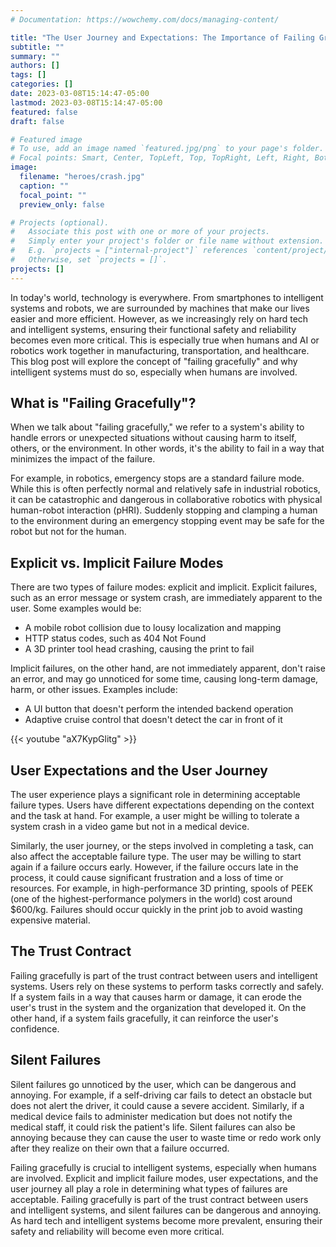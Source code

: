 ```yaml
---
# Documentation: https://wowchemy.com/docs/managing-content/

title: "The User Journey and Expectations: The Importance of Failing Gracefully in the Age of Intelligent Systems"
subtitle: ""
summary: ""
authors: []
tags: []
categories: []
date: 2023-03-08T15:14:47-05:00
lastmod: 2023-03-08T15:14:47-05:00
featured: false
draft: false

# Featured image
# To use, add an image named `featured.jpg/png` to your page's folder.
# Focal points: Smart, Center, TopLeft, Top, TopRight, Left, Right, BottomLeft, Bottom, BottomRight.
image:
  filename: "heroes/crash.jpg"
  caption: ""
  focal_point: ""
  preview_only: false

# Projects (optional).
#   Associate this post with one or more of your projects.
#   Simply enter your project's folder or file name without extension.
#   E.g. `projects = ["internal-project"]` references `content/project/deep-learning/index.md`.
#   Otherwise, set `projects = []`.
projects: []
---
```


In today's world, technology is everywhere. From smartphones to intelligent systems and robots, we are surrounded by machines that make our lives easier and more efficient. However, as we increasingly rely on hard tech and intelligent systems, ensuring their functional safety and reliability becomes even more critical. This is especially true when humans and AI or robotics work together in manufacturing, transportation, and healthcare. This blog post will explore the concept of "failing gracefully" and why intelligent systems must do so, especially when humans are involved.

## What is "Failing Gracefully"?

When we talk about "failing gracefully," we refer to a system's ability to handle errors or unexpected situations without causing harm to itself, others, or the environment. In other words, it's the ability to fail in a way that minimizes the impact of the failure.

For example, in robotics, emergency stops are a standard failure mode. While this is often perfectly normal and relatively safe in industrial robotics, it can be catastrophic and dangerous in collaborative robotics with physical human-robot interaction (pHRI). Suddenly stopping and clamping a human to the environment during an emergency stopping event may be safe for the robot but not for the human.

## Explicit vs. Implicit Failure Modes

There are two types of failure modes: explicit and implicit. Explicit failures, such as an error message or system crash, are immediately apparent to the user. Some examples would be:

- A mobile robot collision due to lousy localization and mapping
- HTTP status codes, such as 404 Not Found
- A 3D printer tool head crashing, causing the print to fail

Implicit failures, on the other hand, are not immediately apparent, don't raise an error, and may go unnoticed for some time, causing long-term damage, harm, or other issues. Examples include:

- A UI button that doesn't perform the intended backend operation
- Adaptive cruise control that doesn't detect the car in front of it

{{< youtube "aX7KypGlitg" >}}

## User Expectations and the User Journey

The user experience plays a significant role in determining acceptable failure types. Users have different expectations depending on the context and the task at hand. For example, a user might be willing to tolerate a system crash in a video game but not in a medical device.

Similarly, the user journey, or the steps involved in completing a task, can also affect the acceptable failure type. The user may be willing to start again if a failure occurs early. However, if the failure occurs late in the process, it could cause significant frustration and a loss of time or resources. For example, in high-performance 3D printing, spools of PEEK (one of the highest-performance polymers in the world) cost around $600/kg. Failures should occur quickly in the print job to avoid wasting expensive material.

## The Trust Contract

Failing gracefully is part of the trust contract between users and intelligent systems. Users rely on these systems to perform tasks correctly and safely. If a system fails in a way that causes harm or damage, it can erode the user's trust in the system and the organization that developed it. On the other hand, if a system fails gracefully, it can reinforce the user's confidence.

## Silent Failures

Silent failures go unnoticed by the user, which can be dangerous and annoying. For example, if a self-driving car fails to detect an obstacle but does not alert the driver, it could cause a severe accident. Similarly, if a medical device fails to administer medication but does not notify the medical staff, it could risk the patient's life. Silent failures can also be annoying because they can cause the user to waste time or redo work only after they realize on their own that a failure occurred.

Failing gracefully is crucial to intelligent systems, especially when humans are involved. Explicit and implicit failure modes, user expectations, and the user journey all play a role in determining what types of failures are acceptable. Failing gracefully is part of the trust contract between users and intelligent systems, and silent failures can be dangerous and annoying. As hard tech and intelligent systems become more prevalent, ensuring their safety and reliability will become even more critical.
